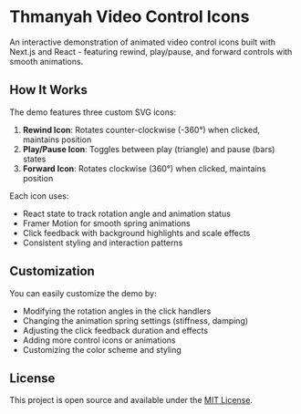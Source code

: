 # Thmanyah Video Control Icons

An interactive demonstration of animated video control icons built with Next.js and React - featuring rewind, play/pause, and forward controls with smooth animations.

## How It Works

The demo features three custom SVG icons:

1. **Rewind Icon**: Rotates counter-clockwise (-360°) when clicked, maintains position
2. **Play/Pause Icon**: Toggles between play (triangle) and pause (bars) states
3. **Forward Icon**: Rotates clockwise (360°) when clicked, maintains position

Each icon uses:
- React state to track rotation angle and animation status
- Framer Motion for smooth spring animations
- Click feedback with background highlights and scale effects
- Consistent styling and interaction patterns

## Customization

You can easily customize the demo by:

- Modifying the rotation angles in the click handlers
- Changing the animation spring settings (stiffness, damping)
- Adjusting the click feedback duration and effects
- Adding more control icons or animations
- Customizing the color scheme and styling

## License

This project is open source and available under the [MIT License](LICENSE).
